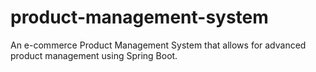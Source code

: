 # product-management-system
An e-commerce Product Management System that allows for advanced product management using Spring Boot.
